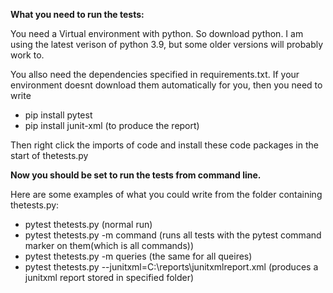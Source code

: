 **What you need to run the tests:**

You need a Virtual environment with python. So download python. I am using the latest verison of python 3.9, but some older versions will probably work to.

You allso need the dependencies specified in requirements.txt.
If your environment doesnt download them automatically for you, then you need to write
- pip install pytest
- pip install junit-xml (to produce the report)

Then right click the imports of code and install these code packages in the start of thetests.py

**Now you should be set to run the tests from command line.**

Here are some examples of what you could write from the folder containing thetests.py:
- pytest thetests.py (normal run)
- pytest thetests.py -m command (runs all tests with the pytest command marker on them(which is all commands))
- pytest thetests.py -m queries (the same for all queires)
- pytest thetests.py --junitxml=C:\reports\junitxmlreport.xml (produces a junitxml report stored in specified folder)
